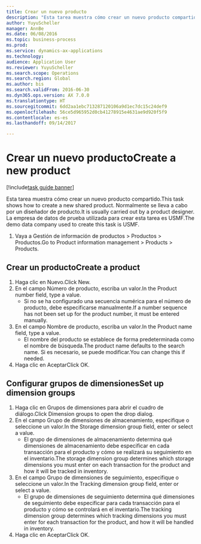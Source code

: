 ```yaml
--- 
title: Crear un nuevo producto
description: "Esta tarea muestra cómo crear un nuevo producto compartido."
author: YuyuScheller
manager: AnnBe
ms.date: 06/08/2016
ms.topic: business-process
ms.prod: 
ms.service: dynamics-ax-applications
ms.technology: 
audience: Application User
ms.reviewer: YuyuScheller
ms.search.scope: Operations
ms.search.region: Global
ms.author: bis
ms.search.validFrom: 2016-06-30
ms.dyn365.ops.version: AX 7.0.0
ms.translationtype: HT
ms.sourcegitcommit: 6dd2aa1ebc713287120106a9d1ec7dc15c24def9
ms.openlocfilehash: 56ce5d965952d0cb41278915e4631ae9d920f5f9
ms.contentlocale: es-es
ms.lasthandoff: 09/14/2017

---
```

# <a name="create-a-new-product"></a><span data-ttu-id="92673-103">Crear un nuevo producto</span><span class="sxs-lookup"><span data-stu-id="92673-103">Create a new product</span></span>

[!include[task guide banner](../../includes/task-guide-banner.md)]

<span data-ttu-id="92673-104">Esta tarea muestra cómo crear un nuevo producto compartido.</span><span class="sxs-lookup"><span data-stu-id="92673-104">This task shows how to create a new shared product.</span></span> <span data-ttu-id="92673-105">Normalmente se lleva a cabo por un diseñador de producto.</span><span class="sxs-lookup"><span data-stu-id="92673-105">It is usually carried out by a product designer.</span></span> <span data-ttu-id="92673-106">La empresa de datos de prueba utilizada para crear esta tarea es USMF.</span><span class="sxs-lookup"><span data-stu-id="92673-106">The demo data company used to create this task is USMF.</span></span>

1. <span data-ttu-id="92673-107">Vaya a Gestión de información de productos > Productos > Productos.</span><span class="sxs-lookup"><span data-stu-id="92673-107">Go to Product information management > Products > Products.</span></span>

## <a name="create-a-product"></a><span data-ttu-id="92673-108">Crear un producto</span><span class="sxs-lookup"><span data-stu-id="92673-108">Create a product</span></span>
1. <span data-ttu-id="92673-109">Haga clic en Nuevo.</span><span class="sxs-lookup"><span data-stu-id="92673-109">Click New.</span></span>
2. <span data-ttu-id="92673-110">En el campo Número de producto, escriba un valor.</span><span class="sxs-lookup"><span data-stu-id="92673-110">In the Product number field, type a value.</span></span>
    * <span data-ttu-id="92673-111">Si no se ha configurado una secuencia numérica para el número de producto, debe especificarse manualmente.</span><span class="sxs-lookup"><span data-stu-id="92673-111">If a number sequence has not been set up for the product number, it must be entered manually.</span></span>  
3. <span data-ttu-id="92673-112">En el campo Nombre de producto, escriba un valor.</span><span class="sxs-lookup"><span data-stu-id="92673-112">In the Product name field, type a value.</span></span>
    * <span data-ttu-id="92673-113">El nombre del producto se establece de forma predeterminada como el nombre de búsqueda.</span><span class="sxs-lookup"><span data-stu-id="92673-113">The product name defaults to the search name.</span></span> <span data-ttu-id="92673-114">Si es necesario, se puede modificar.</span><span class="sxs-lookup"><span data-stu-id="92673-114">You can change this if needed.</span></span>  
4. <span data-ttu-id="92673-115">Haga clic en Aceptar</span><span class="sxs-lookup"><span data-stu-id="92673-115">Click OK.</span></span>

## <a name="set-up-dimension-groups"></a><span data-ttu-id="92673-116">Configurar grupos de dimensiones</span><span class="sxs-lookup"><span data-stu-id="92673-116">Set up dimension groups</span></span>
1. <span data-ttu-id="92673-117">Haga clic en Grupos de dimensiones para abrir el cuadro de diálogo.</span><span class="sxs-lookup"><span data-stu-id="92673-117">Click Dimension groups to open the drop dialog.</span></span>
2. <span data-ttu-id="92673-118">En el campo Grupo de dimensiones de almacenamiento, especifique o seleccione un valor.</span><span class="sxs-lookup"><span data-stu-id="92673-118">In the Storage dimension group field, enter or select a value.</span></span>
    * <span data-ttu-id="92673-119">El grupo de dimensiones de almacenamiento determina qué dimensiones de almacenamiento debe especificar en cada transacción para el producto y cómo se realizará su seguimiento en el inventario.</span><span class="sxs-lookup"><span data-stu-id="92673-119">The storage dimension group determines which storage dimensions you must enter on each transaction for the product and how it will be tracked in inventory.</span></span>  
3. <span data-ttu-id="92673-120">En el campo Grupo de dimensiones de seguimiento, especifique o seleccione un valor.</span><span class="sxs-lookup"><span data-stu-id="92673-120">In the Tracking dimension group field, enter or select a value.</span></span>
    * <span data-ttu-id="92673-121">El grupo de dimensiones de seguimiento determina qué dimensiones de seguimiento debe especificar para cada transacción para el producto y cómo se controlará en el inventario.</span><span class="sxs-lookup"><span data-stu-id="92673-121">The tracking dimension group determines which tracking dimensions you must enter for each transaction for the product, and how it will be handled in inventory.</span></span>  
4. <span data-ttu-id="92673-122">Haga clic en Aceptar</span><span class="sxs-lookup"><span data-stu-id="92673-122">Click OK.</span></span>


